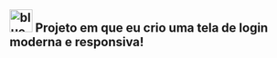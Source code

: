 ## <img width="40" height="40" src="https://img.icons8.com/plasticine/100/blueprint.png" alt="blueprint"/> **Projeto em que eu crio uma tela de login moderna e responsiva!**
